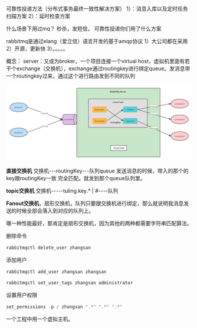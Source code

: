 可靠性投递方法（分布式事务最终一致性解决方案）
1）：消息入库以及定时任务扫描方案
2）：延时检查方案

什么场景下用过mq？
秒杀，发短信，
可靠性投递你们用了什么方案

rabbitmq是通过elang（爱立信）语言开发的基于amqp协议
1）大公司都在采用
2）开源，更新快
3）。。。。。

概念：
server：又成为broker，一个项目连接一个virtual host，虚拟机里面有若干个exchange（交换机），exchange通过routingkey进行绑定queue。发消息带一个routingkey过来，通过这个进行路由发到不同的队列

![image](../../images/rabbitMq%E6%B5%81%E7%A8%8B%E5%9B%BE.png)

**直接交换机** 交换机---routingKey---队列queue
发送消息的时候，带入的那个的key跟routingKey一致 完全匹配。就发到那个queue队列里。

**topic交换机** 交换机-----tuling.key.* | #----队列

**Fanout交换机**，扇形交换机，队列只要跟交换机进行绑定，那么就说明我消息发送的时候全部会落入到对应的队列上。

哪一种性能最好，那肯定是扇形交换机，因为其他的两种都需要字符串匹配算法。

删除命令
```java
rabbitmqctl delete_user zhangsan
```
添加用户
```java
rabbitmqctl add_user zhangsan zhangsan
```

```java
rabbitmqctl set_user_tags zhangsan administrator
```
设置用户权限 
```java
set_permissions -p / zhangsan ".*" ".*" ".*"
```

一个工程中用一个虚拟主机。
